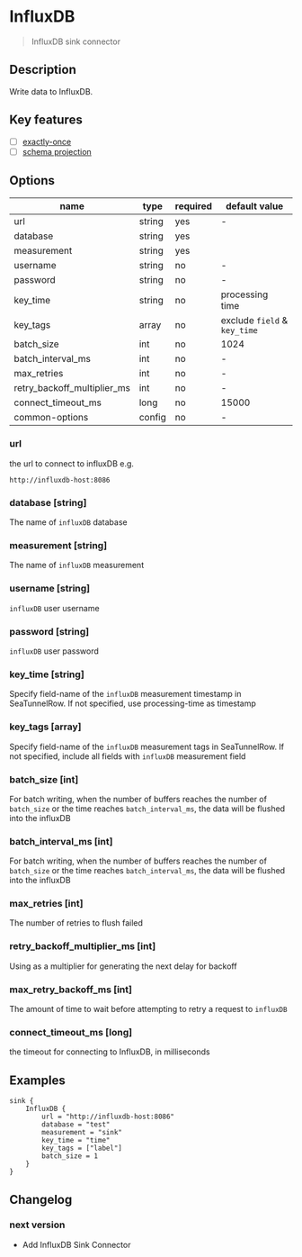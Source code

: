 # InfluxDB

> InfluxDB sink connector

## Description

Write data to InfluxDB.

## Key features

- [ ] [exactly-once](../../concept/connector-v2-features.md)
- [ ] [schema projection](../../concept/connector-v2-features.md)

## Options

| name                        | type   | required | default value                |
|-----------------------------|--------|----------|------------------------------|
| url                         | string | yes      | -                            |
| database                    | string | yes      |                              |
| measurement                 | string | yes      |                              |
| username                    | string | no       | -                            |
| password                    | string | no       | -                            |
| key_time                    | string | no       | processing time              |
| key_tags                    | array  | no       | exclude `field` & `key_time` |
| batch_size                  | int    | no       | 1024                         |
| batch_interval_ms           | int    | no       | -                            |
| max_retries                 | int    | no       | -                            |
| retry_backoff_multiplier_ms | int    | no       | -                            |
| connect_timeout_ms          | long   | no       | 15000                        |
| common-options              | config | no       | -                            |

### url
the url to connect to influxDB e.g.
``` 
http://influxdb-host:8086
```

### database [string]

The name of `influxDB` database

### measurement [string]

The name of `influxDB` measurement

### username [string]

`influxDB` user username

### password [string]

`influxDB` user password

### key_time [string]

Specify field-name of the `influxDB` measurement timestamp in SeaTunnelRow. If not specified, use processing-time as timestamp

### key_tags [array]

Specify field-name of the `influxDB` measurement tags in SeaTunnelRow.
If not specified, include all fields with `influxDB` measurement field

### batch_size [int]

For batch writing, when the number of buffers reaches the number of `batch_size` or the time reaches `batch_interval_ms`, the data will be flushed into the influxDB

### batch_interval_ms [int]

For batch writing, when the number of buffers reaches the number of `batch_size` or the time reaches `batch_interval_ms`, the data will be flushed into the influxDB

### max_retries [int]

The number of retries to flush failed

### retry_backoff_multiplier_ms [int]

Using as a multiplier for generating the next delay for backoff

### max_retry_backoff_ms [int]

The amount of time to wait before attempting to retry a request to `influxDB`

### connect_timeout_ms [long]
the timeout for connecting to InfluxDB, in milliseconds 

## Examples
```hocon
sink {
    InfluxDB {
        url = "http://influxdb-host:8086"
        database = "test"
        measurement = "sink"
        key_time = "time"
        key_tags = ["label"]
        batch_size = 1
    }
}

```

## Changelog

### next version

- Add InfluxDB Sink Connector